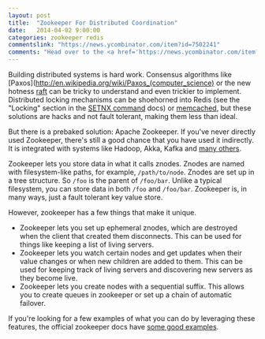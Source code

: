 ```yaml
---
layout: post
title:  "Zookeeper For Distributed Coordination"
date:   2014-04-02 9:00:00
categories: zookeeper redis
commentslink: "https://news.ycombinator.com/item?id=7502241"
comments: "Head over to the <a href='https://news.ycombinator.com/item?id=7502241'>comments on Hacker News</a> to discuss this article"
---
```


Building distributed systems is hard work. Consensus algorithms like [Paxos](http://en.wikipedia.org/wiki/Paxos_(computer_science)
or the new hotness [raft](https://ramcloud.stanford.edu/wiki/download/attachments/11370504/raft.pdf) can be tricky to
understand and even trickier to implement. Distributed locking mechanisms can be shoehorned into Redis (see the "Locking" 
section in the [SETNX command](http://redis.io/commands/setnx) docs) or 
[memcached](http://bluxte.net/musings/2009/10/28/simple-distributed-lock-memcached), but these solutions are 
hacks and not fault tolerant, making them less than ideal.

But there is a prebaked solution: Apache Zookeeper. If you've never directly used Zookeeper, there's still a
good chance that you have used it indirectly. It is integrated with systems like Hadoop, Akka, Kafka and
[many others](https://cwiki.apache.org/confluence/display/ZOOKEEPER/PoweredBy).

Zookeeper lets you store data in what it calls znodes. Znodes are named with filesystem-like paths, for 
example, `/path/to/node`. Znodes are set up in a tree structure. So `/foo` is the parent of `/foo/bar`.
Unlike a typical filesystem, you can store data in both `/foo` and `/foo/bar`. Zookeeper is, in many
ways, just a fault tolerant key value store.

However, zookeeper has a few things that make it unique.

* Zookeeper lets you set up ephemeral znodes, which are destroyed when the client that created 
them disconnects. This can be used for things like keeping a list of living servers.
* Zookeeper lets you watch certain nodes and get updates when their value changes or when new children
are added to them. This can be used for keeping track of living servers and discovering new servers as
they become live.
* Zookeeper lets you create nodes with a sequential suffix. This allows you to create queues in zookeeper
or set up a chain of automatic failover.

If you're looking for a few examples of what you can do by leveraging these features, the official zookeeper docs
have [some good examples](http://zookeeper.apache.org/doc/trunk/zookeeperTutorial.html).
